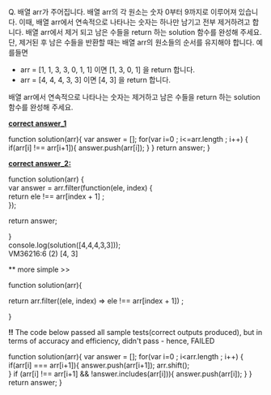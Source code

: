 Q. 배열 arr가 주어집니다. 배열 arr의 각 원소는 숫자 0부터 9까지로 이루어져 있습니다. 이때, 배열 arr에서 연속적으로 나타나는 숫자는 하나만 남기고 전부 제거하려고 합니다. 배열 arr에서 제거 되고 남은 수들을 return 하는 solution 함수를 완성해 주세요. 단, 제거된 후 남은 수들을 반환할 때는 배열 arr의 원소들의 순서를 유지해야 합니다.
예를들면

- arr = [1, 1, 3, 3, 0, 1, 1] 이면 [1, 3, 0, 1] 을 return 합니다.
- arr = [4, 4, 4, 3, 3] 이면 [4, 3] 을 return 합니다.

배열 arr에서 연속적으로 나타나는 숫자는 제거하고 남은 수들을 return 하는 solution 함수를 완성해 주세요.

**<u>correct answer_1</u>**

function solution(arr){
    var answer = [];
    for(var i=0 ; i<=arr.length ; i++) {
        if(arr[i] !== arr[i+1]){
            answer.push(arr[i]); 
        }
    }
    return answer;
}

**<u>correct answer_2:</u>**

function solution(arr) {                    
    var answer = arr.filter(function(ele, index) {             
        return ele !== arr[index + 1] ;                                          
    });                                                           

return answer;                                               

}    
 console.log(solution([4,4,4,3,3]));  
VM36216:6 (2) [4, 3]

** more simple >>

function solution(arr){

   return arr.filter((ele, index) => ele !== arr[index + 1]) ;

}



**!!** The code below passed all sample tests(correct outputs produced), but in terms of accuracy and efficiency, didn't pass - hence, FAILED

function solution(arr){
    var answer = [];
    for(var i=0 ; i<arr.length ; i++) {
        if(arr[i] === arr[i+1]){
            answer.push(arr[i+1]); 
            arr.shift();           
        }
        if (arr[i] !== arr[i+1] && !answer.includes(arr[i])){
             answer.push(arr[i]);
        } 
    }
    return answer;
}



